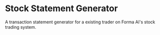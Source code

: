# Stock Statement Generator

A transaction statement generator for a existing trader on Forma AI's stock trading system.

